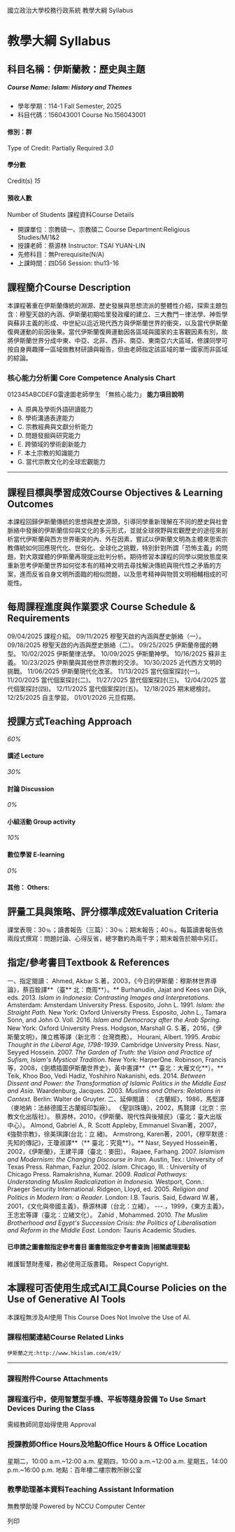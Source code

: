 國立政治大學校務行政系統 教學大綱 Syllabus
# 教學大綱 Syllabus
##  科目名稱：伊斯蘭教：歷史與主題 
#####  Course Name: Islam: History and Themes
  * 學年學期：114-1 Fall Semester, 2025 
  * 科目代碼：156043001 Course No.156043001


#### 修別：群
Type of Credit: Partially Required 
_3.0_
#### 學分數
Credit(s)
_15_
#### 預收人數
Number of Students
課程資料Course Details
  * 開課單位：宗教碩一、宗教碩二 Course Department:Religious Studies/M/1&2 
  * 授課老師：蔡源林 Instructor: TSAI YUAN-LIN 
  * 先修科目：無Prerequisite(N/A)
  * 上課時間：四D56 Session: thu13-16 


##  課程簡介Course Description
本課程著重在伊斯蘭傳統的淵源、歷史發展與思想流派的整體性介紹，探索主題包含：穆聖天啟的內涵、伊斯蘭初期哈里發政權的建立、三大教門－律法學、神哲學與蘇非主義的形成、中世紀以迄近現代西方與伊斯蘭世界的衝突，以及當代伊斯蘭復興運動的前因後果。當代伊斯蘭復興運動因各區域與國家的主客觀因素有別，故將伊斯蘭世界分成中東、中亞、北非、西非、南亞、東南亞六大區域，修課同學可按自身興趣擇一區域做教材研讀與報告，但由老師指定該區域的單一國家而非區域的綜論。
###  核心能力分析圖 Core Competence Analysis Chart
012345ABCDEFG雷達圖老師學生
「無核心能力」 
**能力項目說明**
  * A. 原典及學術外語研讀能力
  * B. 學術溝通表達能力
  * C. 宗教經典與文獻分析能力
  * D. 問題發掘與研究能力
  * E. 跨領域的學術創新能力
  * F. 本土宗教的知識能力
  * G. 當代宗教文化的全球宏觀能力


* * *
##  課程目標與學習成效Course Objectives & Learning Outcomes 
本課程回歸伊斯蘭傳統的思想與歷史源頭，引導同學重新理解在不同的歷史與社會脈絡中發展的伊斯蘭信仰與文化的多元形式，並就全球視野與宏觀歷史的途徑來剖析當代伊斯蘭與西方世界衝突的內、外在因素，嘗試以伊斯蘭文明為主體來思索宗教傳統如何回應現代化、世俗化、全球化之挑戰，特別針對所謂「恐怖主義」的問題，對大眾媒體的伊斯蘭再現提出批判分析。期待修習本課程的同學以開放態度來重新思考伊斯蘭世界如何從本有的精神文明去尋找解決傳統與現代性之矛盾的方案，進而反省自身文明所面臨的相似問題，以及思考精神與物質文明相輔相成的可能性。
##  每周課程進度與作業要求 Course Schedule & Requirements
09/04/2025 課程介紹。
09/11/2025 穆聖天啟的內涵與歷史脈絡（一）。
09/18/2025 穆聖天啟的內涵與歷史脈絡（二）。
09/25/2025 伊斯蘭帝國的轉型。
10/02/2025 伊斯蘭律法學。
10/09/2025 伊斯蘭神學。
10/16/2025 蘇非主義。
10/23/2025 伊斯蘭與其他世界宗教的交涉。
10/30/2025 近代西方文明的挑戰。
11/06/2025 伊斯蘭現代化改革。
11/13/2025 當代個案探討(一)。
11/20/2025 當代個案探討(二)。
11/27/2025 當代個案探討(三)。
12/04/2025 當代個案探討(四)。
12/11/2025 當代個案探討(五)。
12/18/2025 期末總檢討。
12/25/2025 自主學習。
01/01/2026 元旦假期。
##  授課方式Teaching Approach
_60%_
####  講述 Lecture
_30%_
####  討論 Discussion
_0%_
####  小組活動 Group activity
_10%_
####  數位學習 E-learning
_0%_
####  其他： Others:
##  評量工具與策略、評分標準成效Evaluation Criteria
課堂表現：30﹪；讀書報告（三篇）：30﹪；期末報告；40﹪。每篇讀書報告依兩段式撰寫：問題討論、心得反省，總字數約為兩千字；期末報告於期中另訂。
##  指定/參考書目Textbook & References
一、指定閱讀：
Ahmed, Akbar S.著，2003，《今日的伊斯蘭：穆斯林世界導論》，蔡百銓譯**（臺** 北：商周**）。**
Burhanudin, Jajat and Kees van Dijk, eds. 2013. _Islam in Indonesia: Contrasting Images and Interpretations._
Amsterdam: Amsterdam University Press. 
Esposito, John L. 1991. _Islam: the Straight Path._ New York: Oxford University Press. 
Esposito, John L., Tamara Sonn, and John O. Voll. 2016. _Islam and Democracy after the Arab Spring._
New York: Oxford University Press.
Hodgson, Marshall G. S.著，2016，《伊斯蘭文明》，陳立樵等譯（新北市：台灣商務）。
Hourani, Albert. 1995. _Arabic Thought in the Liberal Age, 1798-1939_. Cambridge University Press.
Nasr, Seyyed Hossein. 2007. _The Garden of Truth: the Vision and Practice of Sufism, Islam's Mystical_
_Tradition_. New York: HarperOne.
Robinson, Francis等，2008，《劍橋插圖伊斯蘭世界史》，黃中憲譯**（** 臺北：大雁文化**）。**
Teik, Khoo Boo, Vedi Hadiz, Yoshihiro Nakanishi, eds. 2014. _Between Dissent and Power: the_
_Transformation of Islamic Politics in the Middle East and Asia._
Waardenburg, Jacques. 2003. _Muslims and Others: Relations in Context._ Berlin: Walter de Gruyter. 
二、延伸閱讀：
《古蘭經》，1986，馬堅譯（麥地納：法赫德國王古蘭經印製廠）。
《聖訓珠璣》，2002，馬賢譯（北京：宗教文化出版社）。
蔡源林，2010，《伊斯蘭、現代性與後殖民》（臺北：臺大出版中心）。
Almond, Gabriel A., R. Scott Appleby, Emmanuel Sivan著，2007，《強勢宗教》，徐美琪譯(台北：立
緒)。
Armstrong, Karen著，2001，《穆罕默德 : 先知的傳記》，王瓊淑譯**（** 臺北：究竟**）。**
Nasr, Seyyed Hossein著，2002，《伊斯蘭》，王建平譯（臺北：麥田）。
Rajaee, Farhang. 2007. _Islamism and Modernism: the Changing Discourse in_ _Iran._ Austin, Tex.: University 
of Texas Press. 
Rahman, Fazlur. 2002. _Islam_. Chicago, Ill. : University of Chicago Press. 
Ramakrishna, Kumar. 2009. _Radical Pathways: Understanding Muslim Radicalization in_ _Indonesia._
Westport, Conn.: Praeger Security International.
Ridgeon, Lloyd, ed. 2005. _Religion and Politics in Modern Iran: a Reader_. London: I.B. Tauris. 
Said, Edward W.著，2001，《文化與帝國主義》，蔡源林譯（台北：立緒）。
---.，1999，《東方主義》，王志宏等譯（臺北：立緒文化）。
Zahid , Mohammed. 2010. _The Muslim Brotherhood and Egypt's Succession Crisis: the Politics of_
_Liberalisation and_ _Reform in the Middle East._ London: Tauris Academic Studies.
####  已申請之圖書館指定參考書目  圖書館指定參考書查詢 |相關處理要點
維護智慧財產權，務必使用正版書籍。 Respect Copyright.
##  本課程可否使用生成式AI工具Course Policies on the Use of Generative AI Tools
本課程無涉及AI使用 This Course Does Not Involve the Use of AI.
###  課程相關連結Course Related Links
```
伊斯蘭之光:http://www.hkislam.com/e19/
```

* * *
###  課程附件Course Attachments
###  課程進行中，使用智慧型手機、平板等隨身設備 To Use Smart Devices During the Class
需經教師同意始得使用  Approval
###  授課教師Office Hours及地點Office Hours & Office Location
星期二，10:00 a.m.~12:00 a.m.
星期四，10:00 a.m.~12:00 a.m.
星期五，14:00 p.m.~16:00 p.m.
地點：百年樓二樓宗教所辦公室
###  教學助理基本資料Teaching Assistant Information
無教學助理
Powered by NCCU Computer Center
  
列印
